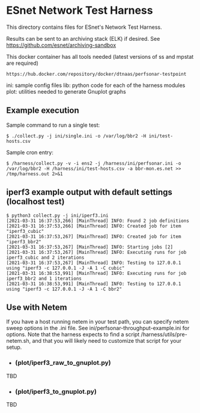 # ESnet Network Test Harness

This directory contains files for ESnet's Network Test Harness.

Results can be sent to an archiving stack (ELK) if desired. See https://github.com/esnet/archiving-sandbox

This docker container has all tools needed (latest versions of ss and mpstat are required)
```
https://hub.docker.com/repository/docker/dtnaas/perfsonar-testpoint
```

ini: sample config files
lib: python code for each of the harness modules
plot: utilities needed to generate Gnuplot graphs

## Example execution

Sample command to run a single test:
~~~
$ ./collect.py -j ini/single.ini -o /var/log/bbr2 -H ini/test-hosts.csv 
~~~

Sample cron entry:
~~~
$ /harness/collect.py -v -i ens2 -j /harness/ini/perfsonar.ini -o /var/log/bbr2 -H /harness/ini/test-hosts.csv -a bbr-mon.es.net >> /tmp/harness.out 2>&1 
~~~

## iperf3 example output with default settings (localhost test)
```
$ python3 collect.py -j ini/iperf3.ini
[2021-03-31 16:37:53,266] [MainThread] INFO: Found 2 job definitions
[2021-03-31 16:37:53,266] [MainThread] INFO: Created job for item "iperf3_cubic"
[2021-03-31 16:37:53,267] [MainThread] INFO: Created job for item "iperf3_bbr2"
[2021-03-31 16:37:53,267] [MainThread] INFO: Starting jobs [2]
[2021-03-31 16:37:53,267] [MainThread] INFO: Executing runs for job iperf3_cubic and 2 iterations
[2021-03-31 16:37:53,267] [MainThread] INFO: Testing to 127.0.0.1 using "iperf3 -c 127.0.0.1 -J -A 1 -C cubic"
[2021-03-31 16:38:53,991] [MainThread] INFO: Executing runs for job iperf3_bbr2 and 1 iterations
[2021-03-31 16:38:53,991] [MainThread] INFO: Testing to 127.0.0.1 using "iperf3 -c 127.0.0.1 -J -A 1 -C bbr2"
```

## Use with Netem

If you have a host running netem in your test path, you can specify netem sweep options in the .ini file.
See ini/perfsonar-throughput-example.ini for options. Note that the harness expects to find a script
/harness/utils/pre-netem.sh, and that you will likely need to customize that script for your setup. 

- ### (plot/iperf3_raw_to_gnuplot.py)
TBD
- ### (plot/iperf3_to_gnuplot.py)
TBD
